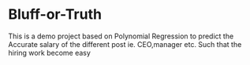 # Bluff-or-Truth
This is a demo project based on Polynomial Regression to predict the Accurate salary of the different post ie. CEO,manager etc. Such that the hiring work become easy
